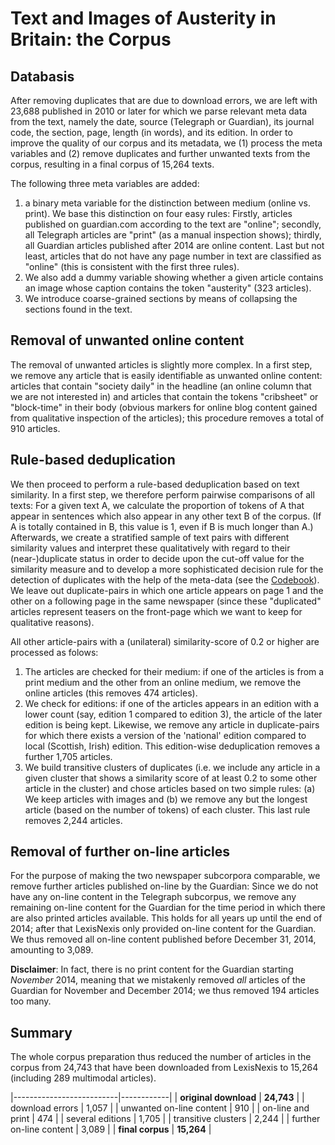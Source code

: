 # Text and Images of Austerity in Britain: the Corpus

## Databasis
After removing duplicates that are due to download errors, we are left
with 23,688 published in 2010 or later for which we parse relevant
meta data from the text, namely the date, source (Telegraph or
Guardian), its journal code, the section, page, length (in words), and
its edition. In order to improve the quality of our corpus and its
metadata, we (1) process the meta variables and (2) remove duplicates
and further unwanted texts from the corpus, resulting in a final
corpus of 15,264 texts.

The following three meta variables are added:
1. a binary meta variable for the distinction between medium (online
   vs. print). We base this distinction on four easy rules: Firstly,
   articles published on guardian.com according to the text are
   "online"; secondly, all Telegraph articles are "print" (as a manual
   inspection shows); thirdly, all Guardian articles published after
   2014 are online content. Last but not least, articles that do not
   have any page number in text are classified as "online" (this is
   consistent with the first three rules).
2. We also add a dummy variable showing whether a given article
   contains an image whose caption contains the token "austerity" (323
   articles).
3. We introduce coarse-grained sections by means of collapsing the
   sections found in the text.

## Removal of unwanted online content
The removal of unwanted articles is slightly more complex. In a first
step, we remove any article that is easily identifiable as unwanted
online content: articles that contain "society daily" in the headline
(an online column that we are not interested in) and articles that
contain the tokens "cribsheet" or "block-time" in their body (obvious
markers for online blog content gained from qualitative inspection of
the articles); this procedure removes a total of 910 articles.

## Rule-based deduplication
We then proceed to perform a rule-based deduplication based on text
similarity. In a first step, we therefore perform pairwise comparisons
of all texts: For a given text A, we calculate the proportion of
tokens of A that appear in sentences which also appear in any other
text B of the corpus. (If A is totally contained in B, this value is
1, even if B is much longer than A.) Afterwards, we create a
stratified sample of text pairs with different similarity values and
interpret these qualitatively with regard to their (near-)duplicate
status in order to decide upon the cut-off value for the similarity
measure and to develop a more sophisticated decision rule for the
detection of duplicates with the help of the meta-data (see the
[Codebook](codebook.md)). We leave out duplicate-pairs in which one
article appears on page 1 and the other on a following page in the
same newspaper (since these "duplicated" articles represent teasers on
the front-page which we want to keep for qualitative reasons).

All other article-pairs with a (unilateral) similarity-score of 0.2 or
higher are processed as folows:
1. The articles are checked for their medium: if one of the articles
   is from a print medium and the other from an online medium, we
   remove the online articles (this removes 474 articles).
2. We check for editions: if one of the articles appears in an edition
   with a lower count (say, edition 1 compared to edition 3), the
   article of the later edition is being kept. Likewise, we remove any
   article in duplicate-pairs for which there exists a version of the
   'national' edition compared to local (Scottish, Irish)
   edition. This edition-wise deduplication removes a further 1,705
   articles.
3. We build transitive clusters of duplicates (i.e. we include any
   article in a given cluster that shows a similarity score of at
   least 0.2 to some other article in the cluster) and chose articles
   based on two simple rules: (a) We keep articles with images and (b)
   we remove any but the longest article (based on the number of
   tokens) of each cluster. This last rule removes 2,244 articles.

## Removal of further on-line articles
For the purpose of making the two newspaper subcorpora comparable, we
remove further articles published on-line by the Guardian: Since we do
not have any on-line content in the Telegraph subcorpus, we remove any
remaining on-line content for the Guardian for the time period in
which there are also printed articles available. This holds for all
years up until the end of 2014; after that LexisNexis only provided
on-line content for the Guardian. We thus removed all on-line content
published before December 31, 2014, amounting to 3,089.

**Disclaimer**: In fact, there is no print content for the Guardian
starting _November_ 2014, meaning that we mistakenly removed _all_
articles of the Guardian for November and December 2014; we thus
removed 194 articles too many.

## Summary
The whole corpus preparation thus reduced the number of articles in
the corpus from 24,743 that have been downloaded from LexisNexis to
15,264 (including 289 multimodal articles).

|--------------------------|------------|
| **original download**    | **24,743** |
| download errors          | 1,057      |
| unwanted on-line content | 910        |
| on-line and print        | 474        |
| several editions         | 1,705      |
| transitive clusters      | 2,244      |
| further on-line content  | 3,089      |
| **final corpus**         | **15,264** |
